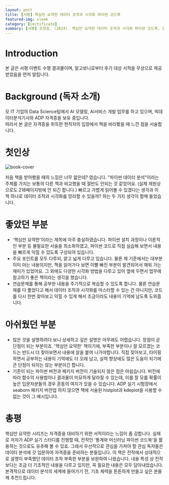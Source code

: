 ```yaml
---
layout: post
title: [서평] 핵심만 요약한 데이터 조작과 시각화 파이썬 코드북 
featured-img: sleek
category: [Certificate]
summary: [서평] 조정임. (2024). 핵심만 요약한 데이터 조작과 시각화 파이썬 코드북, 알고보니.
---
```


# Introduction
본 글은 서평 이벤트 수행 결과물이며, 알고보니로부터 후기 대상 서적을 무상으로 제공받았음을 먼저 알립니다. <br>


# Background (독자 소개)
모 IT 기업의 Data Science팀에서 AI 모델링, AI서비스 개발 업무를 하고 있으며, 빅데이터분석기사와 ADP 자격증을 보유 중입니다. <br>
따라서 본 글은 자격증을 취득한 현직자의 입장에서 책을 바라봤을 때 느낀 점을 서술합니다.

# 첫인상
<img src ="https://raw.githubusercontent.com/hjben/hjben.github.io/master/_img/book-python-codebook/book-cover.png" alt="book-cover"><br>

처음 책을 받아봤을 때의 느낌은 너무 얇은데? 였습니다. "파이썬 데이터 분석"이라는 주제를 가지는 보통의 다른 책과 비교했을 때 절반도 안되는 것 같았어요. (실제 제원상으로도 218페이지밖에 안 되긴 합니다.)
빠르고 가볍게 읽어볼 수 있겠다는 생각과 이 책 하나로 데이터 조작과 시각화를 망라할 수 있을까? 하는 두 가지 생각이 함께 들었습니다.

# 좋았던 부분
- '핵심만 요약한'이라는 제목에 아주 충실하였습니다. 파이썬 설치 과정이나 이론적인 부분 등 불필요한 서술을 최소화하였고, 파이썬 코드로 직접 실습해 보면서 내용을 빠르게 익힐 수 있도록 구성되어 있습니다.
- 주요 포인트를 모두 다루되, 얕고 넓게 다루고 있습니다. 물론 제 기준에서는 대부분 이미 아는 내용이지만, 책을 읽어가다 보면 이빨 빠진 부분이 발견되어서 채워 가는 재미가 있었어요. 그 외에도 다양한 시각화 방법을 다루고 있어 옆에 두면서 업무에 참고하기 좋은 책이라는 생각을 했습니다.
- 연습문제를 통해 공부한 내용을 주기적으로 복습할 수 있도록 합니다. 물론 연습문제를 다 풀었다고 해서 데이터 조작과 시각화를 마스터할 수 있는 건 아니지만, 코드를 다시 한번 찾아보고 익힐 수 있게 해서 조금이라도 내용이 기억에 남도록 도와줍니다.

# 아쉬웠던 부분
- 많은 것을 설명하려다 보니 상세하고 깊은 설명은 아무래도 어렵습니다. 장점이 곧 단점이 되는 부분이죠. '핵심만 요약한' 책이기에, 부족한 부분이나 잘 모르겠는 코드는 반드시 더 찾아보면서 내용에 살을 붙여 나가야합니다. 직접 찾아보고, 타이핑 하면서 공부하는 내용이 기억에도 더 오래 남고, 실력 향상에도 많은 도움이 되기에 큰 단점이 되지는 않는 부분이긴 합니다.
- 기준이 되는 파이썬 버전과 패키지 버전이 기술되지 않은 점은 아쉽습니다. 버전에 따라 함수의 사용법이나 결과물이 미묘하게 달라질 수 있는데, 이를 잘 모를 확률이 높은 입문자분들의 경우 혼동의 여지가 있을 수 있습니다. ADP 실기 시험장에서 seaborn 패키지 버전업 하지 않으면 책에 서술된 histplot과 kdeplot을 사용할 수 없는 것이 그 예시입니다.

# 총평
핵심만 요약한 시리즈는 자격증을 대비하기 위한 서적이라는 느낌이 좀 강합니다. 실제로 저자가 ADP 실기 스터디를 진행할 때, 전작인 '통계와 머신러닝 파이썬 코드북'을 활용하는 것으로도 유추해 볼 수 있죠. 그래서 우선적으로 관심을 가져야 할 관심 독자들은 데이터 분석에 갓 입문하여 자격증을 준비하는 분들입니다.
이 책은 전작에서 상대적으로 설명이 부족했던 데이터 조작 부족한 부분을 보완하여 나왔습니다. 내용 특성 상 전작보다는 조금 더 기초적인 내용을 다루고 있지만, 꼭 필요한 내용은 모두 담아내었습니다. 본격적으로 데이터 분석의 세계에 들어가기 전, 기초 체력을 튼튼하게 만들고 싶은 분들께 추천드립니다.
